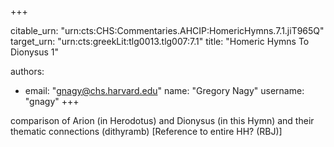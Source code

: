 +++


citable_urn: "urn:cts:CHS:Commentaries.AHCIP:HomericHymns.7.1.jiT965Q"
target_urn: "urn:cts:greekLit:tlg0013.tlg007:7.1"
title: "Homeric Hymns To Dionysus 1"

authors:
- email: "gnagy@chs.harvard.edu"
  name: "Gregory Nagy"
  username: "gnagy"
+++

<p>comparison of Arion (in Herodotus) and Dionysus (in this Hymn) and their thematic connections (dithyramb) [Reference to entire HH? (RBJ)]</p>
